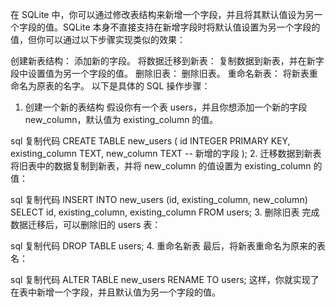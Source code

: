 在 SQLite 中，你可以通过修改表结构来新增一个字段，并且将其默认值设为另一个字段的值。SQLite 本身不直接支持在新增字段时将默认值设置为另一个字段的值，但你可以通过以下步骤实现类似的效果：

创建新表结构： 添加新的字段。
将数据迁移到新表： 复制数据到新表，并在新字段中设置值为另一个字段的值。
删除旧表： 删除旧表。
重命名新表： 将新表重命名为原表的名字。
以下是具体的 SQL 操作步骤：

1. 创建一个新的表结构
   假设你有一个表 users，并且你想添加一个新的字段 new_column，默认值为 existing_column 的值。

sql
复制代码
CREATE TABLE new_users (
id INTEGER PRIMARY KEY,
existing_column TEXT,
new_column TEXT -- 新增的字段
);
2. 迁移数据到新表
   将旧表中的数据复制到新表，并将 new_column 的值设置为 existing_column 的值：

sql
复制代码
INSERT INTO new_users (id, existing_column, new_column)
SELECT id, existing_column, existing_column FROM users;
3. 删除旧表
   完成数据迁移后，可以删除旧的 users 表：

sql
复制代码
DROP TABLE users;
4. 重命名新表
   最后，将新表重命名为原来的表名：

sql
复制代码
ALTER TABLE new_users RENAME TO users;
这样，你就实现了在表中新增一个字段，并且默认值为另一个字段的值。